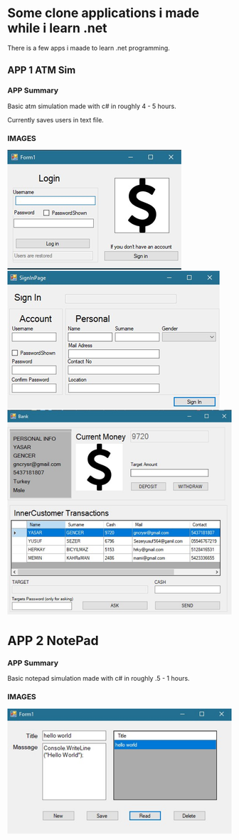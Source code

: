 # Some clone applications i made while i learn .net


There is a few apps i maade to learn .net programming.


## APP 1 ATM Sim

### APP Summary
Basic atm simulation made with c# in roughly 4 - 5 hours.

Currently saves users in text file.

### IMAGES

<img src="img/ATMLogIn.jpg">
<img src="img/ATMSignIn.jpg">
<img src="img/ATMMain.jpg">

# APP 2 NotePad

### APP Summary
Basic notepad simulation made with c# in roughly .5 - 1 hours.


### IMAGES

<img src="img/NoteAppMain.jpg">